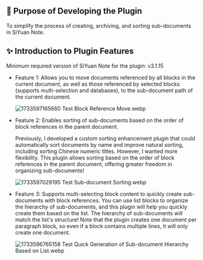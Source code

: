 ## 🤔 Purpose of Developing the Plugin

To simplify the process of creating, archiving, and sorting sub-documents in SiYuan Note.

## ✨ Introduction to Plugin Features

Minimum required version of SiYuan Note for the plugin: v3.1.15

* Feature 1: Allows you to move documents referenced by all blocks in the current document, as well as those referenced by selected blocks (supports multi-selection and databases), to the sub-document path of the current document.

  ![1733597165660 Test Block Reference Move.webp](https://fastly.jsdelivr.net/gh/Achuan-2/PicBed@pic/assets/1733597165660%E6%B5%8B%E8%AF%95%E5%9D%97%E5%BC%95%E7%A7%BB%E5%8A%A8.webp)
* Feature 2: Enables sorting of sub-documents based on the order of block references in the parent document.

  Previously, I developed a custom sorting enhancement plugin that could automatically sort documents by name and improve natural sorting, including sorting Chinese numeric titles. However, I wanted more flexibility. This plugin allows sorting based on the order of block references in the parent document, offering greater freedom in organizing sub-documents!

  ![1733597029195 Test Sub-document Sorting.webp](https://fastly.jsdelivr.net/gh/Achuan-2/PicBed@pic/assets/1733597029195%E6%B5%8B%E8%AF%95%E5%AD%90%E6%96%87%E6%A1%A3%E6%8E%92%E5%BA%8F.webp)
* Feature 3: Supports multi-selecting block content to quickly create sub-documents with block references. You can use list blocks to organize the hierarchy of sub-documents, and this plugin will help you quickly create them based on the list. The hierarchy of sub-documents will match the list's structure! Note that the plugin creates one document per paragraph block, so even if a block contains multiple lines, it will only create one document.

  ![1733596765158 Test Quick Generation of Sub-document Hierarchy Based on List.webp](https://fastly.jsdelivr.net/gh/Achuan-2/PicBed@pic/assets/1733596765158%E6%B5%8B%E8%AF%95%E6%A0%B9%E6%8D%AE%E5%88%97%E8%A1%A8%E5%BF%AB%E9%80%9F%E7%94%9F%E6%88%90%E5%AD%90%E6%96%87%E6%A1%A3%E5%B1%82%E7%BA%A7.webp)
